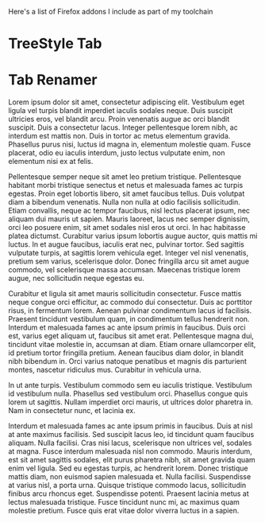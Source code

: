Here's a list of Firefox addons I include as part of my toolchain

# TreeStyle Tab

# Tab Renamer
Lorem ipsum dolor sit amet, consectetur adipiscing elit. Vestibulum eget ligula vel turpis blandit imperdiet iaculis sodales neque. Duis suscipit ultricies eros, vel blandit arcu. Proin venenatis augue ac orci blandit suscipit. Duis a consectetur lacus. Integer pellentesque lorem nibh, ac interdum est mattis non. Duis in tortor ac metus elementum gravida. Phasellus purus nisi, luctus id magna in, elementum molestie quam. Fusce placerat, odio eu iaculis interdum, justo lectus vulputate enim, non elementum nisi ex at felis.

Pellentesque semper neque sit amet leo pretium tristique. Pellentesque habitant morbi tristique senectus et netus et malesuada fames ac turpis egestas. Proin eget lobortis libero, sit amet faucibus tellus. Duis volutpat diam a bibendum venenatis. Nulla non nulla at odio facilisis sollicitudin. Etiam convallis, neque ac tempor faucibus, nisl lectus placerat ipsum, nec aliquam dui mauris ut sapien. Mauris laoreet, lacus nec semper dignissim, orci leo posuere enim, sit amet sodales nisl eros ut orci. In hac habitasse platea dictumst. Curabitur varius ipsum lobortis augue auctor, quis mattis mi luctus. In et augue faucibus, iaculis erat nec, pulvinar tortor. Sed sagittis vulputate turpis, at sagittis lorem vehicula eget. Integer vel nisl venenatis, pretium sem varius, scelerisque dolor. Donec fringilla arcu sit amet augue commodo, vel scelerisque massa accumsan. Maecenas tristique lorem augue, nec sollicitudin neque egestas eu.

Curabitur et ligula sit amet mauris sollicitudin consectetur. Fusce mattis neque congue orci efficitur, ac commodo dui consectetur. Duis ac porttitor risus, in fermentum lorem. Aenean pulvinar condimentum lacus id facilisis. Praesent tincidunt vestibulum quam, in condimentum tellus hendrerit non. Interdum et malesuada fames ac ante ipsum primis in faucibus. Duis orci est, varius eget aliquam ut, faucibus sit amet erat. Pellentesque magna dui, tincidunt vitae molestie in, accumsan at diam. Etiam ornare ullamcorper elit, id pretium tortor fringilla pretium. Aenean faucibus diam dolor, in blandit nibh bibendum in. Orci varius natoque penatibus et magnis dis parturient montes, nascetur ridiculus mus. Curabitur in vehicula urna.

In ut ante turpis. Vestibulum commodo sem eu iaculis tristique. Vestibulum id vestibulum nulla. Phasellus sed vestibulum orci. Phasellus congue quis lorem ut sagittis. Nullam imperdiet orci mauris, ut ultrices dolor pharetra in. Nam in consectetur nunc, et lacinia ex.

Interdum et malesuada fames ac ante ipsum primis in faucibus. Duis at nisl at ante maximus facilisis. Sed suscipit lacus leo, id tincidunt quam faucibus aliquam. Nulla facilisi. Cras nisi lacus, scelerisque non ultrices vel, sodales at magna. Fusce interdum malesuada nisl non commodo. Mauris interdum, est sit amet sagittis sodales, elit purus pharetra nibh, sit amet gravida quam enim vel ligula. Sed eu egestas turpis, ac hendrerit lorem. Donec tristique mattis diam, non euismod sapien malesuada et. Nulla facilisi. Suspendisse at varius nisl, a porta urna. Quisque tristique commodo lacus, sollicitudin finibus arcu rhoncus eget. Suspendisse potenti. Praesent lacinia metus at lectus malesuada tristique. Fusce tincidunt nunc mi, ac maximus quam molestie pretium. Fusce quis erat vitae dolor viverra luctus in a sapien.

